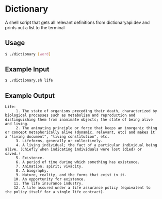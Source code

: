# Dictionary
A shell script that gets all relevant definitions from dictionaryapi.dev and prints out a list to the terminal

## Usage
```bash
$ ./dictionary [word]
```

## Example Input
```bash
$ ./dictionary.sh life
```
## Example Output
```
Life: 
     1. The state of organisms preceding their death, characterized by biological processes such as metabolism and reproduction and distinguishing them from inanimate objects; the state of being alive and living.
     2. The animating principle or force that keeps an inorganic thing or concept metaphorically alive (dynamic, relevant, etc) and makes it a "living document", "living constitution", etc.
     3. Lifeforms, generally or collectively.
     4. A living individual; the fact of a particular individual being alive. (Chiefly when indicating individuals were lost (died) or saved.)
     5. Existence.
     6. A period of time during which something has existence.
     7. Animation; spirit; vivacity.
     8. A biography.
     9. Nature, reality, and the forms that exist in it.
    10. An opportunity for existence.
    11. The life insurance industry.
    12. A life assured under a life assurance policy (equivalent to the policy itself for a single life contract).
```

